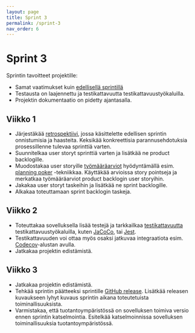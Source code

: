 ```yaml
---
layout: page
title: Sprint 3
permalink: /sprint-3
nav_order: 6
---
```


# Sprint 3

Sprintin tavoitteet projektille:

- Samat vaatimukset kuin [edellisellä sprintillä](/sprint-2)
- Testausta on laajennettu ja testikattavuutta testikattavuustyökaluilla.
- Projektin dokumentaatio on pidetty ajantasalla.

## Viikko 1

- Järjestäkää [retrospektiivi](https://software-development-project-1.github.io/sprint-2#retrospective), jossa käsittelette edellisen sprintin onnistumisia ja haasteita. Keksikää konkreettisia parannusehdotuksia prosessillenne tulevaa sprinttiä varten.
- Suunnitelkaa user storyt sprinttiä varten ja lisätkää ne product backlogille.
- Muodostakaa user storyille [työmääräarviot](https://software-development-project-1.github.io/sprint-2#estimation) hyödyntämällä esim. [planning poker](https://software-development-project-1.github.io/sprint-2#planning-poker) -tekniikkaa. Käyttäkää arvioissa story pointseja ja merkatkaa työmääräarviot product backlogin user storyihin.
- Jakakaa user storyt taskeihin ja lisätkää ne sprint backlogille.
- Alkakaa toteuttamaan sprint backlogin taskeja.

## Viikko 2

- Toteuttakaa sovelluksella lisää testejä ja tarkkailkaa [testikattavuutta](https://www.atlassian.com/continuous-delivery/software-testing/code-coverage) testikattavuustyökaluilla, kuten [JaCoCo](https://www.baeldung.com/jacoco), tai [Jest](https://jestjs.io/).
- Testikattavuuden voi ottaa myös osaksi jatkuvaa integraatiota esim. [Codecov](https://docs.codecov.com/docs/quick-start)-alustan avulla.
- Jatkakaa projektin edistämistä.

## Viikko 3

- Jatkakaa projektin edistämistä.
- Tehkää sprintin päätteeksi sprintille [GitHub release](https://software-development-project-1.github.io/sprint-1#github-release). Lisätkää releasen kuvaukseen lyhyt kuvaus sprintin aikana toteutetuista toiminallisuuksista.
- Varmistakaa, että tuotantoympäristössä on sovelluksen toimiva versio ennen sprintin katselmointia. Esitelkää katselmoinnissa sovelluksen toiminallisuuksia tuotantoympäristössä.
